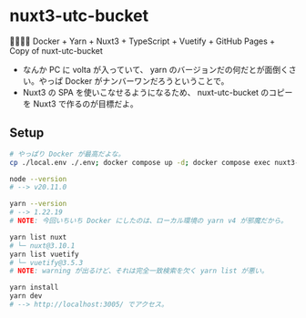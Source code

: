 nuxt3-utc-bucket
===

✌🏽✌🏽 Docker + Yarn + Nuxt3 + TypeScript + Vuetify + GitHub Pages + Copy of nuxt-utc-bucket

- なんか PC に volta が入っていて、 yarn のバージョンだの何だとが面倒くさい。やっぱ Docker がナンバーワンだろうということで。
- Nuxt3 の SPA を使いこなせるようになるため、 nuxt-utc-bucket のコピーを Nuxt3 で作るのが目標だよ。

## Setup

```bash
# やっぱり Docker が最高だよな。
cp ./local.env ./.env; docker compose up -d; docker compose exec nuxt3-service sh

node --version
# --> v20.11.0

yarn --version
# --> 1.22.19
# NOTE: 今回いちいち Docker にしたのは、ローカル環境の yarn v4 が邪魔だから。

yarn list nuxt
# └─ nuxt@3.10.1
yarn list vuetify
# └─ vuetify@3.5.3
# NOTE: warning が出るけど、それは完全一致検索を欠く yarn list が悪い。

yarn install
yarn dev
# --> http://localhost:3005/ でアクセス。
```
